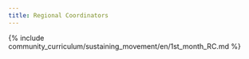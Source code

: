```yaml
---
title: Regional Coordinators
---
```


{% include community_curriculum/sustaining_movement/en/1st_month_RC.md %}
